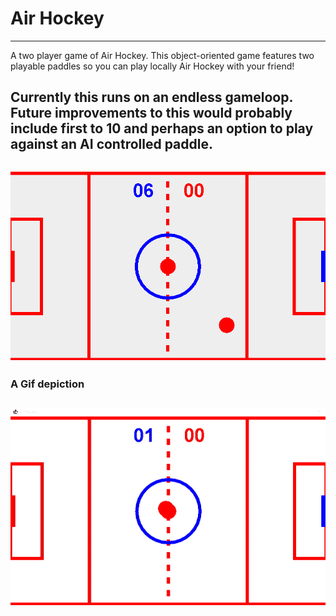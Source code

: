 # Air Hockey
---
A two player game of Air Hockey.
This object-oriented game features two playable paddles so you can play locally Air Hockey with your friend!

Currently this runs on an endless gameloop. Future improvements to this would probably include first to 10 and perhaps an option to play against an AI controlled paddle.
---
![Air Hockey Picture](https://github.com/Jacob-Lillywhite/AirHockey/blob/master/Screenshots/AirHockey.PNG)
---
### A Gif depiction
![Air Hockey GIF](https://github.com/Jacob-Lillywhite/AirHockey/blob/master/Screenshots/AirHockey.gif)
---
